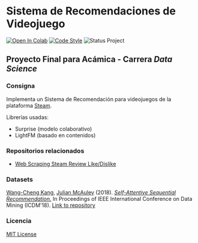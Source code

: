 # Sistema de Recomendaciones de Videojuego
[![Open In Colab](https://colab.research.google.com/assets/colab-badge.svg)](https://colab.research.google.com/github/bruino/recommender-system-games/blob/master/sist_recomendaci%C3%B3n_de_videojuegos.ipynb)
[![Code Style](https://img.shields.io/badge/code%20style-black-000000.svg)](https://github.com/psf/black)
![Status Project](https://img.shields.io/static/v1?label=status&message=under%20review&color=orange)

## Proyecto Final para Acámica - Carrera *Data Science*

### Consigna
Implementa un Sistema de Recomendación para videojuegos de la plataforma [Steam](https://store.steampowered.com/).

Librerías usadas:
- Surprise (modelo colaborativo)
- LightFM (basado en contenidos)

### Repositorios relacionados
- [Web Scraping Steam Review Like/Dislike](https://github.com/bruino/scraping-reviews-steam)


### Datasets
[Wang-Cheng Kang](http://kwc-oliver.com), [Julian McAuley](http://cseweb.ucsd.edu/~jmcauley/) (2018). *[Self-Attentive Sequential Recommendation.](https://cseweb.ucsd.edu/~jmcauley/pdfs/icdm18.pdf)* In Proceedings of IEEE International Conference on Data Mining (ICDM'18). [Link to repository](https://github.com/kang205/SASRec)

### Licencia
[MIT License](LICENCE)
